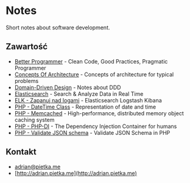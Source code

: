 # Notes

Short notes about software development.

## Zawartość

* [Better Programmer](better-programmer) - Clean Code, Good Practices, Pragmatic Programmer
* [Concepts Of Architecture](concepts-of-architecture) - Concepts of architecture for typical problems
* [Domain-Driven Design](domain-driven-design) - Notes about DDD
* [Elasticsearch](elasticsearch-training) - Search & Analyze Data in Real Time
* [ELK - Zapanuj nad logami](elk-zapanuj-nad-logami) - Elasticsearch Logstash Kibana
* [PHP - DateTime Class](php-datetime-class.md) - Representation of date and time
* [PHP - Memcached](php-memcached) - High-performance, distributed memory object caching system
* [PHP - PHP-DI](php-di) - The Dependency Injection Container for humans
* [PHP - Validate JSON schema](php-validate-json-schema.md) - Validate JSON Schema in PHP

## Kontakt

* [adrian@pietka.me](mailto:adrian@pietka.me)
* [http://adrian.pietka.me](http://adrian.pietka.me)